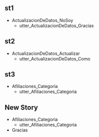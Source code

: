## st1
* ActualizacionDeDatos_NoSoy
  - utter_ActualizacionDeDatos_Gracias

## st2
* ActualizacionDeDatos_Actualizar
  - utter_ActualizacionDeDatos_Como

## st3
* Afiliaciones_Categoria
  - utter_Afiliaciones_Categoria

## New Story

* Afiliaciones_Categoria
    - utter_Afiliaciones_Categoria
* Gracias
